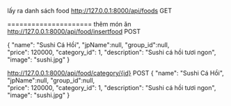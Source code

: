 lấy ra danh sách food
http://127.0.0.1:8000/api/foods GET

=====================
thêm món ăn 
http://127.0.0.1:8000/api/food/insertfood POST

{
  "name": "Sushi Cá Hồi",
  "jpName":null,
  "group_id":null,  
  "price": 120000,
  "category_id": 1,
  "description": "Sushi cá hồi tươi ngon",
  "image": "sushi.jpg"
}


http://127.0.0.1:8000/api/food/category/{id} POST
{
  "name": "Sushi Cá Hồi",
  "jpName":null,
  "group_id":null,  
  "price": 120000,
  "category_id": 1,
  "description": "Sushi cá hồi tươi ngon",
  "image": "sushi.jpg"
}


